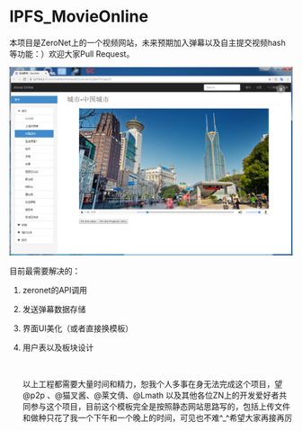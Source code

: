 # IPFS_MovieOnline

本项目是ZeroNet上的一个视频网站，未来预期加入弹幕以及自主提交视频hash等功能：）欢迎大家Pull Request。

![](ScreenShot.png)



目前最需要解决的：

1. zeronet的API调用

2. 发送弹幕数据存储

3. 界面UI美化（或者直接换模板）

4. 用户表以及板块设计

   ​

   以上工程都需要大量时间和精力，恕我个人多事在身无法完成这个项目，望@p2p 、@猫叉酱、@莱文倩、@Lmath 以及其他各位ZN上的开发爱好者共同参与这个项目，目前这个模板完全是按照静态网站思路写的，包括上传文件和做种只花了我一个下午和一个晚上的时间，可见也不难^_^希望大家再接再厉

